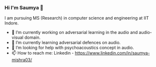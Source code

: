 ### Hi I'm Saumya 👋
I am pursuing MS (Research) in computer science and engineering at IIT Indore.
-  🔭 I’m currently working on adversarial learning in the audio and audio-visual domain.
- 🌱 I’m currently learning adversarial defences on audio.
-  🤔 I’m looking for help with psychoacoustics concept in audio.
-  📫 How to reach me: Linkedin - https://www.linkedin.com/in/saumya-mishra03/
<!--
**saumya0303/saumya0303** is a ✨ _special_ ✨ repository because its `README.md` (this file) appears on your GitHub profile.

Here are some ideas to get you started:

- 🔭 I’m currently working on ...
- 🌱 I’m currently learning ...
- 👯 I’m looking to collaborate on ...
- 🤔 I’m looking for help with psychoacoustics concept in audio.
- 💬 Ask me about ...
- 📫 How to reach me: ...
- 😄 Pronouns: ...
- ⚡ Fun fact: ...
-->

